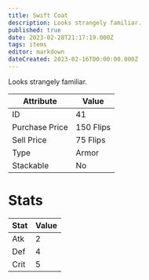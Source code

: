 ```yaml
---
title: Swift Coat
description: Looks strangely familiar.
published: true
date: 2023-02-28T21:17:19.000Z
tags: items
editor: markdown
dateCreated: 2023-02-16T00:00:00.000Z
---
```


Looks strangely familiar.

|Attribute|Value|
|-|-|
|ID|41|
|Purchase Price|150 Flips|
|Sell Price|75 Flips|
|Type|Armor|
|Stackable|No|

# Stats
|Stat|Value|
|-|-|
|Atk|2|
|Def|4|
|Crit|5|
